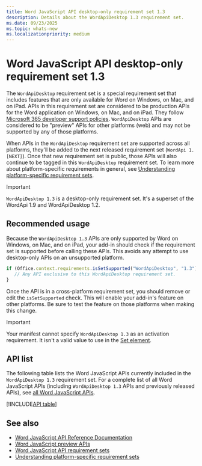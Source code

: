 ```yaml
---
title: Word JavaScript API desktop-only requirement set 1.3
description: Details about the WordApiDesktop 1.3 requirement set.
ms.date: 09/23/2025
ms.topic: whats-new
ms.localizationpriority: medium
---
```


# Word JavaScript API desktop-only requirement set 1.3

The `WordApiDesktop` requirement set is a special requirement set that includes features that are only available for Word on Windows, on Mac, and on iPad. APIs in this requirement set are considered to be production APIs for the Word application on Windows, on Mac, and on iPad. They follow [Microsoft 365 developer support policies](/office/dev/add-ins/publish/maintain-breaking-changes). `WordApiDesktop` APIs are considered to be "preview" APIs for other platforms (web) and may not be supported by any of those platforms.

When APIs in the `WordApiDesktop` requirement set are supported across all platforms, they'll be added to the next released requirement set (`WordApi 1.[NEXT]`). Once that new requirement set is public, those APIs will also continue to be tagged in this `WordApiDesktop` requirement set. To learn more about platform-specific requirements in general, see [Understanding platform-specific requirement sets](https://aka.ms/PlatformSpecificReqtSets).

> [!IMPORTANT]
> `WordApiDesktop 1.3` is a desktop-only requirement set. It's a superset of the WordApi 1.9 and WordApiDesktop 1.2.

## Recommended usage

Because the `WordApiDesktop 1.3` APIs are only supported by Word on Windows, on Mac, and on iPad, your add-in should check if the requirement set is supported before calling these APIs. This avoids any attempt to use desktop-only APIs on an unsupported platform.

```js
if (Office.context.requirements.isSetSupported("WordApiDesktop", "1.3")) {
   // Any API exclusive to this WordApiDesktop requirement set.
}
```

Once the API is in a cross-platform requirement set, you should remove or edit the `isSetSupported` check. This will enable your add-in's feature on other platforms. Be sure to test the feature on those platforms when making this change.

> [!IMPORTANT]
> Your manifest cannot specify `WordApiDesktop 1.3` as an activation requirement. It isn't a valid value to use in the [Set element](/javascript/api/manifest/set).

## API list

The following table lists the Word JavaScript APIs currently included in the `WordApiDesktop 1.3` requirement set. For a complete list of all Word JavaScript APIs (including `WordApiDesktop 1.3` APIs and previously released APIs), see [all Word JavaScript APIs](/javascript/api/word?view=word-js-desktop-1.1&preserve-view=true).

[!INCLUDE[API table](../../includes/word-desktop-1_2.md)]

## See also

- [Word JavaScript API Reference Documentation](/javascript/api/word?view=word-js-desktop-1.3&preserve-view=true)
- [Word JavaScript preview APIs](word-preview-apis.md)
- [Word JavaScript API requirement sets](word-api-requirement-sets.md)
- [Understanding platform-specific requirement sets](https://aka.ms/PlatformSpecificReqtSets)
